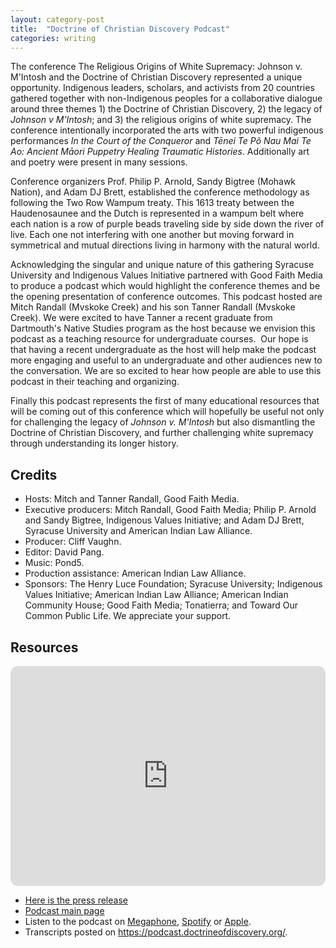 ```yaml
---
layout: category-post
title:  "Doctrine of Christian Discovery Podcast"
categories: writing
---
```

The conference The Religious Origins of White Supremacy: Johnson v. M'Intosh and the Doctrine of Christian Discovery represented a unique opportunity. Indigenous leaders, scholars, and activists from 20 countries gathered together with non-Indigenous peoples for a collaborative dialogue around three themes 1) the Doctrine of Christian Discovery, 2) the legacy of *Johnson v M'Intosh*; and 3) the religious origins of white supremacy. The conference intentionally incorporated the arts with two powerful indigenous performances *In the Court of the Conqueror* and *Tēnei Te Põ Nau Mai Te Ao: Ancient Māori Puppetry Healing Traumatic Histories*. Additionally art and poetry were present in many sessions. 

Conference organizers Prof. Philip P. Arnold, Sandy Bigtree (Mohawk Nation), and Adam DJ Brett, established the conference methodology as following the Two Row Wampum treaty. This 1613 treaty between the Haudenosaunee and the Dutch is represented in a wampum belt where each nation is a row of purple beads traveling side by side down the river of live. Each one not interfering with one another but moving forward in symmetrical and mutual directions living in harmony with the natural world. 

Acknowledging the singular and unique nature of this gathering Syracuse University and Indigenous Values Initiative partnered with Good Faith Media to produce a podcast which would highlight the conference themes and be the opening presentation of conference outcomes. This podcast hosted are Mitch Randall (Mvskoke Creek) and his son Tanner Randall (Mvskoke Creek). We were excited to have Tanner a recent graduate from Dartmouth's Native Studies program as the host because we envision this podcast as a teaching resource for undergraduate courses.  Our hope is that having a recent undergraduate as the host will help make the podcast more engaging and useful to an undergraduate and other audiences new to the conversation. We are so excited to hear how people are able to use this podcast in their teaching and organizing.

Finally this podcast represents the first of many educational resources that will be coming out of this conference which will hopefully be useful not only for challenging the legacy of *Johnson v. M'Intosh* but also dismantling the Doctrine of Christian Discovery, and further challenging white supremacy through understanding its longer history.

## Credits
- Hosts: Mitch and Tanner Randall, Good Faith Media.
- Executive producers: Mitch Randall, Good Faith Media; Philip P. Arnold and Sandy Bigtree, Indigenous Values Initiative; and Adam DJ Brett, Syracuse University and American Indian Law Alliance.
- Producer: Cliff Vaughn.
- Editor: David Pang.
- Music: Pond5.
- Production assistance: American Indian Law Alliance.
- Sponsors: The Henry Luce Foundation; Syracuse
University; Indigenous Values Initiative; American Indian Law Alliance; American Indian Community House; Good Faith Media; Tonatierra; and
Toward Our Common Public Life. We appreciate your support.

## Resources

<iframe style="border-radius:12px" src="https://open.spotify.com/embed/show/4VnMhbq2UJbu3fdehsQ66I?utm_source=generator" width="100%" height="352" frameBorder="0" allowfullscreen="" allow="autoplay; clipboard-write; encrypted-media; fullscreen; picture-in-picture" loading="lazy"></iframe>

-   [Here is the press release](https://goodfaithmedia.org/new-good-faith-media-podcast-highlights-doctrine-of-christian-discovery/)
-   [Podcast main page](https://goodfaithmedia.org/doctrine-of-christian-discovery/)
-   Listen to the podcast on [Megaphone](https://goodfaithmedia.org/doctrine-of-christian-discovery/), [Spotify](https://open.spotify.com/show/4VnMhbq2UJbu3fdehsQ66I) or [Apple](https://podcasts.apple.com/us/podcast/doctrine-of-christian-discovery/id1729219360). 
-   Transcripts posted on <https://podcast.doctrineofdiscovery.org/>.